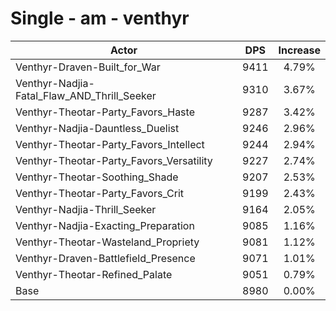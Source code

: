 # Single - am - venthyr
| Actor | DPS | Increase |
|---|:---:|:---:|
|Venthyr-Draven-Built_for_War|9411|4.79%|
|Venthyr-Nadjia-Fatal_Flaw_AND_Thrill_Seeker|9310|3.67%|
|Venthyr-Theotar-Party_Favors_Haste|9287|3.42%|
|Venthyr-Nadjia-Dauntless_Duelist|9246|2.96%|
|Venthyr-Theotar-Party_Favors_Intellect|9244|2.94%|
|Venthyr-Theotar-Party_Favors_Versatility|9227|2.74%|
|Venthyr-Theotar-Soothing_Shade|9207|2.53%|
|Venthyr-Theotar-Party_Favors_Crit|9199|2.43%|
|Venthyr-Nadjia-Thrill_Seeker|9164|2.05%|
|Venthyr-Nadjia-Exacting_Preparation|9085|1.16%|
|Venthyr-Theotar-Wasteland_Propriety|9081|1.12%|
|Venthyr-Draven-Battlefield_Presence|9071|1.01%|
|Venthyr-Theotar-Refined_Palate|9051|0.79%|
|Base|8980|0.00%|
